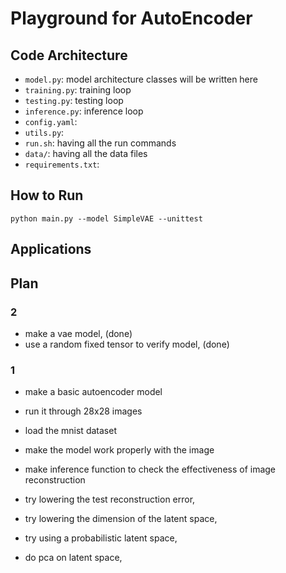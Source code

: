 # Playground for AutoEncoder


## Code Architecture

- `model.py`: model architecture classes will be written here
- `training.py`: training loop
- `testing.py`: testing loop
- `inference.py`: inference loop
- `config.yaml`:
- `utils.py`: 
- `run.sh`: having all the run commands
- `data/`: having all the data files
- `requirements.txt`: 


## How to Run

`python main.py --model SimpleVAE --unittest`


## Applications




## Plan


### 2

- make a vae model, (done)
- use a random fixed tensor to verify model, (done)


### 1

- make a basic autoencoder model
- run it through 28x28 images
- load the mnist dataset
- make the model work properly with the image
- make inference function to check the effectiveness of image reconstruction

- try lowering the test reconstruction error,
- try lowering the dimension of the latent space,
- try using a probabilistic latent space,

- do pca on latent space,

